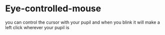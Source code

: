 # Eye-controlled-mouse
you can control the cursor with your pupil and when you blink it will make a left click wherever your pupil is
